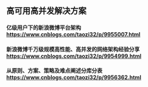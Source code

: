 
## 高可用高并发解决方案

#### 亿级用户下的新浪微博平台架构 https://www.cnblogs.com/taozi32/p/9955007.html
#### 新浪微博千万级规模高性能、高并发的网络架构经验分享 https://www.cnblogs.com/taozi32/p/9954999.html
#### 从原则、方案、策略及难点阐述分库分表 https://www.cnblogs.com/taozi32/p/9956362.html
